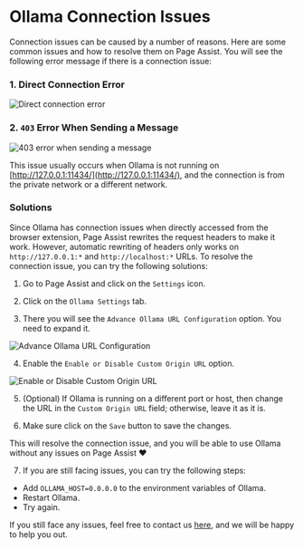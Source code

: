 # Ollama Connection Issues

Connection issues can be caused by a number of reasons. Here are some common issues and how to resolve them on Page Assist. You will see the following error message if there is a connection issue:

### 1. Direct Connection Error
![Direct connection error](https://image.pageassist.xyz/Screenshot%202024-05-13%20001742.png)

### 2. `403` Error When Sending a Message
![403 error when sending a message](https://image.pageassist.xyz/Screenshot%202024-05-13%20001940.png)

This issue usually occurs when Ollama is not running on [http://127.0.0.1:11434/](http://127.0.0.1:11434/), and the connection is from the private network or a different network.

### Solutions

Since Ollama has connection issues when directly accessed from the browser extension, Page Assist rewrites the request headers to make it work. However, automatic rewriting of headers only works on `http://127.0.0.1:*` and `http://localhost:*` URLs. To resolve the connection issue, you can try the following solutions:

1. Go to Page Assist and click on the `Settings` icon.

2. Click on the `Ollama Settings` tab.

3. There you will see the `Advance Ollama URL Configuration` option. You need to expand it.

![Advance Ollama URL Configuration](https://image.pageassist.xyz/Screenshot%202024-05-13%20003123.png)

4. Enable the `Enable or Disable Custom Origin URL` option.

![Enable or Disable Custom Origin URL](https://image.pageassist.xyz/Screenshot%202024-05-13%20003225.png)

5. (Optional) If Ollama is running on a different port or host, then change the URL in the `Custom Origin URL` field; otherwise, leave it as it is.

6. Make sure click on the `Save` button to save the changes.

This will resolve the connection issue, and you will be able to use Ollama without any issues on Page Assist ❤

7. If you are still facing issues, you can try the following steps:

- Add `OLLAMA_HOST=0.0.0.0` to the environment variables of Ollama.
- Restart Ollama.
- Try again.


If you still face any issues, feel free to contact us [here](https://github.com/Arcotic-Solutions-Ltd/slash-a/issues/new), and we will be happy to help you out.